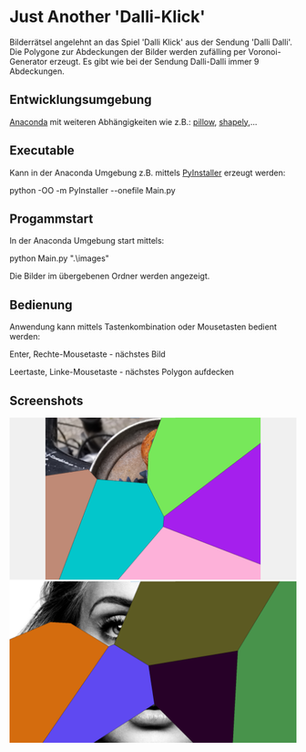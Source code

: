 # Just Another 'Dalli-Klick'
Bilderrätsel angelehnt an das Spiel 'Dalli Klick' aus der Sendung 'Dalli Dalli'. Die Polygone zur Abdeckungen der Bilder werden zufälling per Voronoi-Generator erzeugt. Es gibt wie bei der Sendung Dalli-Dalli immer 9 Abdeckungen. 

## Entwicklungsumgebung

[Anaconda](https://www.anaconda.com/products/individual)
mit weiteren Abhängigkeiten wie z.B.:
[pillow](https://anaconda.org/conda-forge/pillow),
[shapely](https://anaconda.org/conda-forge/shapely),...

## Executable

Kann in der Anaconda Umgebung z.B. mittels [PyInstaller](https://github.com/pyinstaller/pyinstaller) erzeugt werden:

python -OO -m PyInstaller --onefile Main.py

## Progammstart

In der Anaconda Umgebung start mittels:

python Main.py ".\images"

Die Bilder im übergebenen Ordner werden angezeigt. 

## Bedienung
Anwendung kann mittels Tastenkombination oder Mousetasten bedient werden:

Enter, Rechte-Mousetaste    - nächstes Bild

Leertaste, Linke-Mousetaste - nächstes Polygon aufdecken

## Screenshots

![Bild teilweise aufgedeckt](./screenshot.png "Screenshot")
![Bild teilweise aufgedeckt](./screenshot2.png "Screenshot2")